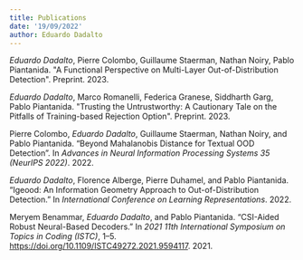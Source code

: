```yaml
---
title: Publications
date: '19/09/2022'
author: Eduardo Dadalto
---
```


_Eduardo Dadalto_, Pierre Colombo, Guillaume Staerman, Nathan Noiry, Pablo Piantanida. "A Functional Perspective on Multi-Layer Out-of-Distribution Detection". Preprint. 2023.

_Eduardo Dadalto_, Marco Romanelli, Federica Granese, Siddharth Garg, Pablo Piantanida. "Trusting the Untrustworthy: A Cautionary Tale on the Pitfalls of Training-based Rejection Option". Preprint. 2023.

Pierre Colombo, _Eduardo Dadalto_, Guillaume Staerman, Nathan Noiry, and Pablo Piantanida. “Beyond Mahalanobis Distance for Textual OOD Detection”. In _Advances in Neural Information Processing Systems 35 (NeurIPS 2022)_. 2022.

_Eduardo Dadalto_, Florence Alberge, Pierre Duhamel, and Pablo Piantanida. “Igeood: An Information Geometry Approach to Out-of-Distribution Detection.” In _International Conference on Learning Representations_. 2022.

Meryem Benammar, _Eduardo Dadalto_, and Pablo Piantanida. “CSI-Aided Robust Neural-Based Decoders.” In _2021 11th International Symposium on Topics in Coding (ISTC)_, 1–5. <https://doi.org/10.1109/ISTC49272.2021.9594117>. 2021.
